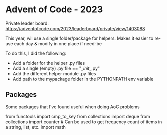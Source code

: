 # Advent of Code - 2023

Private leader board: https://adventofcode.com/2023/leaderboard/private/view/1403088 

This year, wil use a single folder/package for helpers. Makes it easier to re-use each day & modify in one place if need-be

To do this, I did the following:

* Add a folder for the helper .py files
* Add a single (empty) .py file == "\__init__.py"
* Add the different helper module .py files
* Add path to the mypackage folder in the PYTHONPATH env variable

## Packages

Some packages that I've found useful when doing AoC problems

from functools import cmp_to_key
from collections import deque
from collections import counter   # Can be used to get frequency count of items in a string, list, etc.
import math
